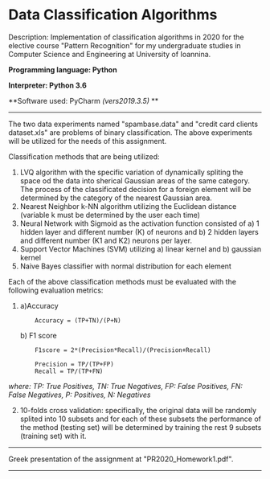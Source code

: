 # Data Classification Algorithms 

Description: Implementation of classification algorithms in 2020 for the elective course "Pattern Recognition" for my undergraduate studies in Computer Science and 
Engineering at University of Ioannina. 

**Programming language: Python**

**Interpreter: Python 3.6**

**Software used: PyCharm *(vers2019.3.5)* **

------------------------------------------------------------------------------------------------------------------------------------

The two data experiments named "spambase.data" and "credit card clients dataset.xls" are problems of binary classification. 
The above experiments will be utilized for the needs of this assignment.

Classification methods that are being utilized:
1) LVQ algorithm with the specific variation of dynamically spliting the space od the data into sherical Gaussian areas of the same 
category. The process of the classificated decision for a foreign element will be determined by the category of the nearest 
Gaussian area.
2) Nearest Neighbor k-NN algorithm utilizing the Euclidean distance (variable k must be determined by the user each time)
3) Neural Network with Sigmoid as the activation function consisted of a) 1 hidden layer and different number (K) of neurons and b) 
2 hidden layers and different number (K1 and K2) neurons per layer.
4) Support Vector Machines (SVM) utilizing a) linear kernel and b) gaussian kernel
5) Naive Bayes classifier with normal distribution for each element  


Each of the above classification methods must be evaluated with the following evaluation metrics:
1)	a)Accuracy

			Accuracy = (TP+TN)/(P+N)

	b) F1 score
	
			F1score = 2*(Precision*Recall)/(Precision+Recall)

			Precision = TP/(TP+FP)
			Recall = TP/(TP+FN)
			
*where: TP: True Positives, TN: True Negatives, FP: False Positives, FN: False Negatives, P: Positives, N: Negatives*

2) 10-folds cross validation: specifically, the original data will be randomly splited into 10 subsets and for each of these 
subsets the performance of the method (testing set) will be determined by training the rest 9 subsets (training set) with it.

------------------------------------------------------------------------------------------------------------------------------------

Greek presentation of the assignment at "PR2020_Homework1.pdf". 

------------------------------------------------------------------------------------------------------------------------------------
